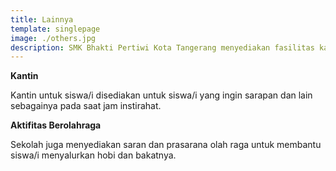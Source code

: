 ```yaml
---
title: Lainnya
template: singlepage
image: ./others.jpg
description: SMK Bhakti Pertiwi Kota Tangerang menyediakan fasilitas kantin untuk siswa/i.
---
```



**Kantin**

Kantin untuk siswa/i disediakan untuk siswa/i yang ingin sarapan dan lain sebagainya pada saat jam instirahat.

**Aktifitas Berolahraga**

Sekolah juga menyediakan saran dan prasarana olah raga untuk membantu siswa/i menyalurkan hobi dan bakatnya.